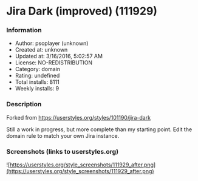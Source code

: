 # Jira Dark (improved) (111929)

### Information
- Author: psoplayer (unknown)
- Created at: unknown
- Updated at: 3/16/2016, 5:02:57 AM
- License: NO-REDISTRIBUTION
- Category: domain
- Rating: undefined
- Total installs: 8111
- Weekly installs: 9


### Description
Forked from https://userstyles.org/styles/101190/jira-dark

Still a work in progress, but more complete than my starting point. Edit the domain rule to match your own Jira instance.


### Screenshots (links to userstyles.org)
![https://userstyles.org/style_screenshots/111929_after.png](https://userstyles.org/style_screenshots/111929_after.png)


